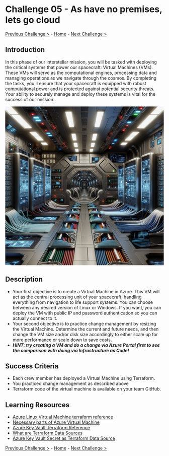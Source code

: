 # Challenge 05 - As have no premises, lets go cloud

[Previous Challenge >](Challenge-04.md) - [Home](../README.md) - [Next Challenge >](Challenge-06.md)

## Introduction

In this phase of our interstellar mission, you will be tasked with deploying the critical systems that power our spacecraft: Virtual Machines (VMs). These VMs will serve as the computational engines, processing data and managing operations as we navigate through the cosmos. By completing the tasks, you'll ensure that your spacecraft is equipped with robust computational power and is protected against potential security threats. Your ability to securely manage and deploy these systems is vital for the success of our mission.

  <img src="images/crew-vm.png" width="512"/>

## Description

- Your first objective is to create a Virtual Machine in Azure. This VM will act as the central processing unit of your spacecraft, handling everything from navigation to life support systems. You can choose between any desired version of Linux or Windows. If you want, you can deploy the VM with public IP and password authentication so you can actually connect to it.
- Your second objective is to practice change management by resizing the Virtual Machine. Determine the current and future needs, and then change the VM size and/or disk size accordingly to either scale up for more performance or scale down to save costs. 
- ***HINT: try creating a VM and do a change via Azure Portal first to see the comparison with doing via Infrastructure as Code!***

## Success Criteria

- Each crew member has deployed a Virtual Machine using Terraform.
- You practiced change management as described above
- Terraform code of the virtual machine is available on your team GitHub.

## Learning Resources

- [Azure Linux Virtual Machine terraform reference](https://registry.terraform.io/providers/hashicorp/azurerm/latest/docs/resources/linux_virtual_machine)
- [Necessary parts of Azure Virtual Machine](https://learn.microsoft.com/en-us/azure/virtual-machines/overview#parts-of-a-vm-and-how-theyre-billed)
- [Azure Key Vault Terraform Reference](https://registry.terraform.io/providers/hashicorp/azurerm/latest/docs/resources/key_vault_secret)
- [What are Terraform Data Sources](https://developer.hashicorp.com/terraform/language/data-sources)
- [Azure Key Vault Secret as Terraform Data Source](https://registry.terraform.io/providers/hashicorp/azurerm/latest/docs/data-sources/key_vault_secret)

[Previous Challenge >](Challenge-04.md) - [Home](../README.md) - [Next Challenge >](Challenge-06.md)
